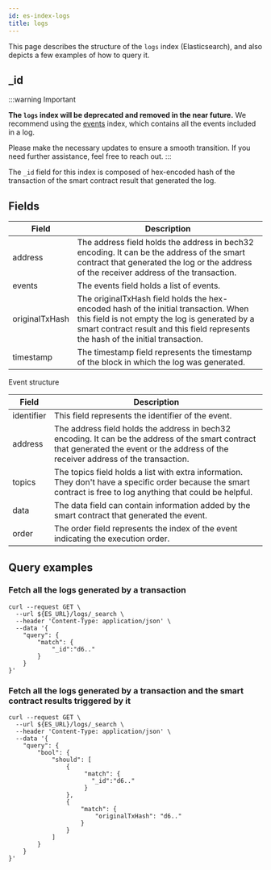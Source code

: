 ```yaml
---
id: es-index-logs
title: logs
---
```


[comment]: # (mx-abstract)

This page describes the structure of the `logs` index (Elasticsearch), and also depicts a few examples of how to query it.

[comment]: # (mx-context-auto)

## _id

:::warning Important

**The `logs` index will be deprecated and removed in the near future.**
We recommend using the [events](/sdk-and-tools/indices/es-index-events) index, which contains all the events included in a log.

Please make the necessary updates to ensure a smooth transition.
If you need further assistance, feel free to reach out.
:::

The `_id` field for this index is composed of hex-encoded hash of the transaction of the smart contract result that generated the log.

[comment]: # (mx-context-auto)

## Fields

[comment]: # (table:logs)

| Field          | Description                                                                                                                                                                                                                 |
|----------------|-----------------------------------------------------------------------------------------------------------------------------------------------------------------------------------------------------------------------------|
| address        | The address field holds the address in bech32 encoding. It can be the address of the smart contract that generated the log or the address of the receiver address of the transaction.                                       |
| events         | The events field holds a list of events.                                                                                                                                                                                    |
| originalTxHash | The originalTxHash field holds the hex-encoded hash of the initial transaction. When this field is not empty the log is generated by a smart contract result and this field represents the hash of the initial transaction. |
| timestamp      | The timestamp field represents the timestamp of the block in which the log was generated.                                                                                                                                   |

Event structure

[comment]: # (table:logs.events)

| Field       | Description                                                                                                                                                                               |
|-------------|-------------------------------------------------------------------------------------------------------------------------------------------------------------------------------------------|
| identifier  | This field represents the identifier of the event.                                                                                                                                        |
| address     | The address field holds the address in bech32 encoding. It can be the address of the smart contract that generated the event or the address of the receiver address of the transaction.   |
| topics      | The topics field holds a list with extra information. They don't have a specific order because the smart contract is free to log anything that could be helpful.                          |
| data        | The data field can contain information added by the smart contract that generated the event.                                                                                              |
| order       | The order field represents the index of the event indicating the execution order.                                                                                                         |

[comment]: # (mx-context-auto)

## Query examples

[comment]: # (mx-context-auto)

### Fetch all the logs generated by a transaction

```
curl --request GET \
  --url ${ES_URL}/logs/_search \
  --header 'Content-Type: application/json' \
  --data '{
	"query": {
		"match": {
			"_id":"d6.."
		}
	}
}'
```

[comment]: # (mx-context-auto)

### Fetch all the logs generated by a transaction and the smart contract results triggered by it

```
curl --request GET \
  --url ${ES_URL}/logs/_search \
  --header 'Content-Type: application/json' \
  --data '{
	"query": {
		"bool": {
			"should": [
				{
				     "match": {
                       "_id":"d6.."
                     }
				},
				{
					"match": {
						"originalTxHash": "d6.."
					}
				}
			]
		}
	}
}'
```
